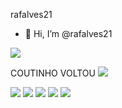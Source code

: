 rafalves21
-  👋 Hi, I’m @rafalves21

![](https://media1.tenor.com/m/R_eZ54c3HF8AAAAd/coutinho-vasco.gif)


COUTINHO VOLTOU
![](https://media1.tenor.com/m/FZ9gTKlmJ_8AAAAd/vascouiuiuiui.gif)

![](https://media1.tenor.com/m/shH18KWTKSwAAAAC/palmas-payet-payet-vasco.gif)
![](https://media1.tenor.com/m/sTDS6EpZGEoAAAAd/para-de-fofoca-fofoca.gif)
![](https://media1.tenor.com/m/8tAmH3T0bkYAAAAd/gigas0-vasc%C3%A3o.gif)
![](https://media1.tenor.com/m/6AR1IELZpjAAAAAd/coutinho-xmas.gif)
![](https://media1.tenor.com/m/gWFGuY1tr7QAAAAd/ronaldo-brighton.gif)
